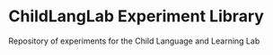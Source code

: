
# ChildLangLab Experiment Library
Repository of experiments for the Child Language and Learning Lab
<!--stackedit_data:
eyJoaXN0b3J5IjpbNDg5OTM1ODA4XX0=
-->
